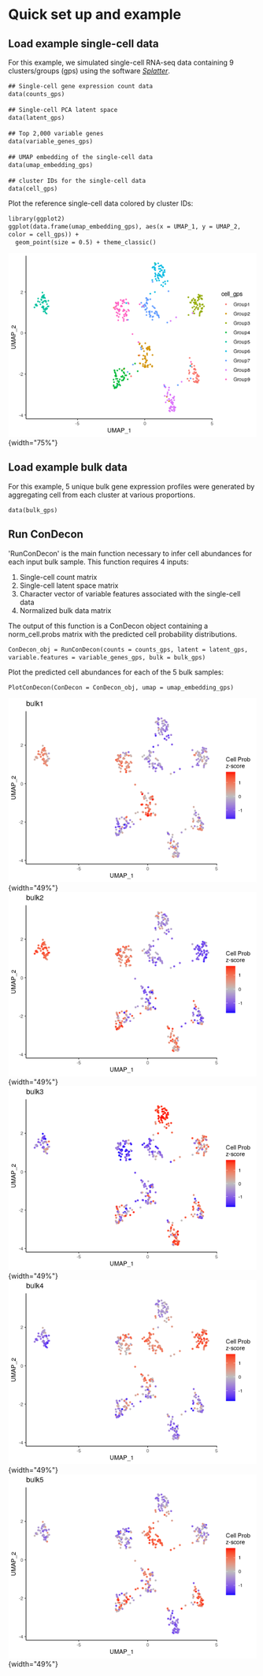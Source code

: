 # Quick set up and example

## Load example single-cell data

For this example, we simulated single-cell RNA-seq data containing 9 clusters/groups (gps) using the software [*Splatter*](https://doi.org/10.1186/s13059-017-1305-0).

    ## Single-cell gene expression count data
    data(counts_gps)

    ## Single-cell PCA latent space
    data(latent_gps)

    ## Top 2,000 variable genes
    data(variable_genes_gps)

    ## UMAP embedding of the single-cell data
    data(umap_embedding_gps)

    ## cluster IDs for the single-cell data
    data(cell_gps)

Plot the reference single-cell data colored by cluster IDs:

    library(ggplot2)
    ggplot(data.frame(umap_embedding_gps), aes(x = UMAP_1, y = UMAP_2, color = cell_gps)) + 
      geom_point(size = 0.5) + theme_classic()

![](Figures_md/Fig2_single_cell_clusters.png){width="75%"}

## Load example bulk data

For this example, 5 unique bulk gene expression profiles were generated by aggregating cell from each cluster at various proportions.

    data(bulk_gps)

## Run ConDecon

'RunConDecon' is the main function necessary to infer cell abundances for each input bulk sample. This function requires 4 inputs:

1.  Single-cell count matrix
2.  Single-cell latent space matrix
3.  Character vector of variable features associated with the single-cell data
4.  Normalized bulk data matrix

The output of this function is a ConDecon object containing a norm_cell.probs matrix with the predicted cell probability distributions.

    ConDecon_obj = RunConDecon(counts = counts_gps, latent = latent_gps, variable.features = variable_genes_gps, bulk = bulk_gps)

Plot the predicted cell abundances for each of the 5 bulk samples:

    PlotConDecon(ConDecon = ConDecon_obj, umap = umap_embedding_gps)

![](Figures_md/Fig4_bulk1.png){width="49%"} ![](Figures_md/Fig4_bulk2.png){width="49%"} ![](Figures_md/Fig4_bulk3.png){width="49%"} ![](Figures_md/Fig4_bulk4.png){width="49%"} ![](Figures_md/Fig4_bulk5.png){width="49%"}

